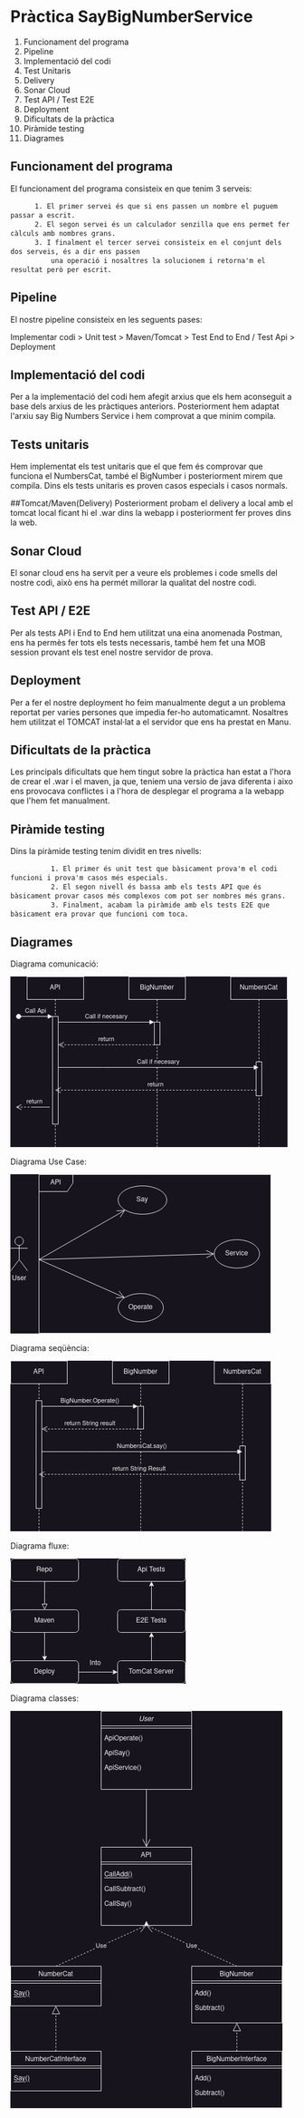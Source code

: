 # Pràctica SayBigNumberService
1. Funcionament del programa
2. Pipeline
3. Implementació del codi
4. Test Unitaris
5. Delivery
6. Sonar Cloud
7. Test API / Test E2E
8. Deployment
9. Dificultats de la pràctica
10. Piràmide testing
11. Diagrames

## Funcionament del programa
El funcionament del programa consisteix en que tenim 3 serveis: 

          1. El primer servei és que si ens passen un nombre el puguem passar a escrit.
          2. El segon servei és un calculador senzilla que ens permet fer càlculs amb nombres grans.
          3. I finalment el tercer servei consisteix en el conjunt dels dos serveis, és a dir ens passen
              una operació i nosaltres la solucionem i retorna'm el resultat però per escrit.

## Pipeline
El nostre pipeline consisteix en les seguents pases:

Implementar codi > Unit test > Maven/Tomcat > Test End to End / Test Api > Deployment 

## Implementació del codi

Per a la implementació del codi hem afegit arxius que els hem aconseguit a base dels arxius de les pràctiques anteriors. 
Posteriorment hem adaptat l'arxiu say Big Numbers Service i hem comprovat a que minim compila.

## Tests unitaris
Hem implementat els test unitaris que el que fem és comprovar que funciona el NumbersCat, també el BigNumber i posteriorment mirem que 
compila. Dins els tests unitaris es proven casos especials i casos normals.

##Tomcat/Maven(Delivery)
Posteriorment probam el delivery a local amb el tomcat local ficant hi el .war dins la webapp i posteriorment fer proves dins la web.

## Sonar Cloud
El sonar cloud ens ha servit per a veure els problemes i code smells del nostre codi, això ens ha permét millorar la qualitat del nostre codi.

## Test API / E2E
Per als tests API i End to End hem utilitzat una eina anomenada Postman, ens ha permès fer tots els tests necessaris, també hem fet una MOB session
provant els test enel nostre servidor de prova.

## Deployment
Per a fer el nostre deployment ho feim manualmente degut a un problema reportat per varies persones que impedia fer-ho automaticamnt.
Nosaltres hem utilitzat el TOMCAT instal·lat a el servidor que ens ha prestat en Manu.

## Dificultats de la pràctica
Les principals dificultats que hem tingut sobre la pràctica han estat a l'hora de crear el .war i el maven, ja que, teniem una versio de java diferenta
i aixo ens provocava conflictes i a l'hora de desplegar el programa a la webapp que l'hem fet manualment.

## Piràmide testing
Dins la piràmide testing tenim dividit en tres nivells: 

              1. El primer és unit test que bàsicament prova'm el codi funcioni i prova'm casos més especials.
              2. El segon nivell és bassa amb els tests API que és bàsicament provar casos més complexos com pot ser nombres més grans.
              3. Finalment, acabam la piràmide amb els tests E2E que bàsicament era provar que funcioni com toca.

## Diagrames
Diagrama comunicació:

![Diagrama de comunicacio](/img/Comunication.png "com_diagram")

Diagrama Use Case:

![Diagrama Use Case](/img/UseCase.png "com_diagram")

Diagrama seqüència:

![Diagrama de seqüència](/img/Sequence.png "com_diagram")

Diagrama fluxe:

![Diagrama de fluxe.](/img/Flowchart.png "com_diagram")

Diagrama classes:

![Diagrama de classes.](/img/ClassDiagram.png "com_diagram")
